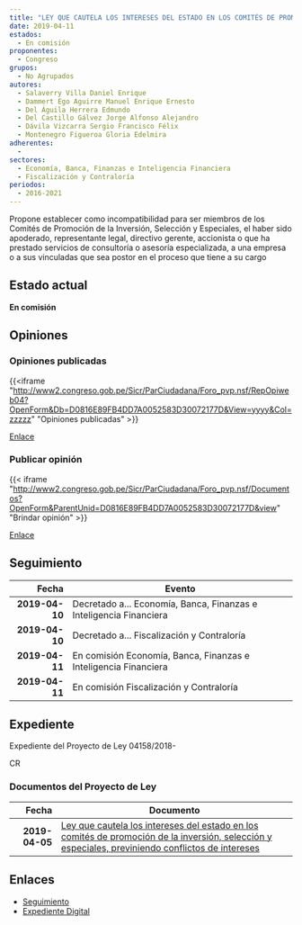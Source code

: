 ```yaml
---
title: "LEY QUE CAUTELA LOS INTERESES DEL ESTADO EN LOS COMITÉS DE PROMOCIÓN DE LA INVERSIÓN, SELECCIÓN Y ESPECIALES, PREVINIENDO CONFLICTOS DE INTERESES"
date: 2019-04-11
estados: 
  - En comisión
proponentes: 
  - Congreso
grupos: 
  - No Agrupados
autores: 
  - Salaverry Villa Daniel Enrique
  - Dammert Ego Aguirre Manuel Enrique Ernesto
  - Del Águila Herrera Edmundo
  - Del Castillo Gálvez Jorge Alfonso Alejandro
  - Dávila Vizcarra Sergio Francisco Félix
  - Montenegro Figueroa Gloria Edelmira
adherentes: 
  - 
sectores: 
  - Economía, Banca, Finanzas e Inteligencia Financiera
  - Fiscalización y Contraloría
periodos: 
  - 2016-2021
---
```


Propone establecer como incompatibilidad para ser miembros de los Comités de Promoción de la Inversión, Selección y Especiales, el haber sido apoderado, representante legal, directivo gerente, accionista o que ha prestado servicios de consultoría o asesoría especializada, a una empresa o a sus vinculadas que sea postor en el proceso que tiene a su cargo


## Estado actual

**En comisión**

## Opiniones

### Opiniones publicadas

{{<iframe "http://www2.congreso.gob.pe/Sicr/ParCiudadana/Foro_pvp.nsf/RepOpiweb04?OpenForm&Db=D0816E89FB4DD7A0052583D30072177D&View=yyyy&Col=zzzzz" "Opiniones publicadas" >}}

[Enlace](http://www2.congreso.gob.pe/Sicr/ParCiudadana/Foro_pvp.nsf/RepOpiweb04?OpenForm&Db=D0816E89FB4DD7A0052583D30072177D&View=yyyy&Col=zzzzz)
### Publicar opinión

{{< iframe "http://www2.congreso.gob.pe/Sicr/ParCiudadana/Foro_pvp.nsf/Documentos?OpenForm&ParentUnid=D0816E89FB4DD7A0052583D30072177D&view" "Brindar opinión" >}}

[Enlace](http://www2.congreso.gob.pe/Sicr/ParCiudadana/Foro_pvp.nsf/Documentos?OpenForm&ParentUnid=D0816E89FB4DD7A0052583D30072177D&view)

## Seguimiento

| Fecha | Evento |
|------:|--------|
| **2019-04-10** | Decretado a... Economía, Banca, Finanzas e Inteligencia Financiera|
| **2019-04-10** | Decretado a... Fiscalización y Contraloría|
| **2019-04-11** | En comisión Economía, Banca, Finanzas e Inteligencia Financiera|
| **2019-04-11** | En comisión Fiscalización y Contraloría|


## Expediente

Expediente del Proyecto de Ley 04158/2018-

CR


### Documentos del Proyecto de Ley

| Fecha | Documento |
|------:|--------|
| **2019-04-05** | [Ley que cautela los intereses del estado en los comités de promoción de la inversión, selección y especiales, previniendo conflictos de intereses](http://www.leyes.congreso.gob.pe/Documentos/2016_2021/Proyectos_de_Ley_y_de_Resoluciones_Legislativas/PL0415820190405.pdf) |

## Enlaces 

- [Seguimiento](http://www2.congreso.gob.pe/Sicr/TraDocEstProc/CLProLey2016.nsf/f7fff46988ca05b1052578e100829cc7/25be61c9063a47d0052583d3006c7935?OpenDocument)
- [Expediente Digital](http://www2.congreso.gob.pe/Sicr/TraDocEstProc/CLProLey2016.nsf/f7fff46988ca05b1052578e100829cc7/25be61c9063a47d0052583d3006c7935?OpenDocument&Click=05257FB7005EB655.eb71d0cf91d8294e05256cdf006b5706/$Body/0.1C6C)
